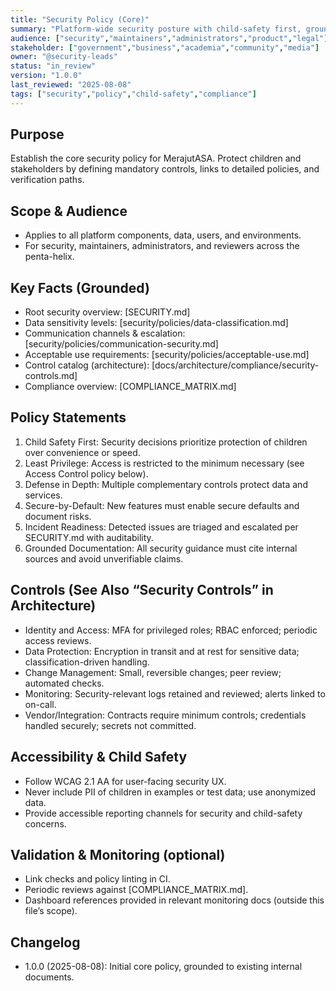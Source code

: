 ```yaml
---
title: "Security Policy (Core)"
summary: "Platform-wide security posture with child-safety first, grounded in existing policies and controls."
audience: ["security","maintainers","administrators","product","legal"]
stakeholder: ["government","business","academia","community","media"]
owner: "@security-leads"
status: "in_review"
version: "1.0.0"
last_reviewed: "2025-08-08"
tags: ["security","policy","child-safety","compliance"]
---
```


## Purpose
Establish the core security policy for MerajutASA. Protect children and stakeholders by defining mandatory controls, links to detailed policies, and verification paths.

## Scope & Audience
- Applies to all platform components, data, users, and environments.
- For security, maintainers, administrators, and reviewers across the penta-helix.

## Key Facts (Grounded)
- Root security overview: [SECURITY.md]
- Data sensitivity levels: [security/policies/data-classification.md]
- Communication channels & escalation: [security/policies/communication-security.md]
- Acceptable use requirements: [security/policies/acceptable-use.md]
- Control catalog (architecture): [docs/architecture/compliance/security-controls.md]
- Compliance overview: [COMPLIANCE_MATRIX.md]

## Policy Statements
1. Child Safety First: Security decisions prioritize protection of children over convenience or speed.
2. Least Privilege: Access is restricted to the minimum necessary (see Access Control policy below).
3. Defense in Depth: Multiple complementary controls protect data and services.
4. Secure-by-Default: New features must enable secure defaults and document risks.
5. Incident Readiness: Detected issues are triaged and escalated per SECURITY.md with auditability.
6. Grounded Documentation: All security guidance must cite internal sources and avoid unverifiable claims.

## Controls (See Also “Security Controls” in Architecture)
- Identity and Access: MFA for privileged roles; RBAC enforced; periodic access reviews.
- Data Protection: Encryption in transit and at rest for sensitive data; classification-driven handling.
- Change Management: Small, reversible changes; peer review; automated checks.
- Monitoring: Security-relevant logs retained and reviewed; alerts linked to on-call.
- Vendor/Integration: Contracts require minimum controls; credentials handled securely; secrets not committed.

## Accessibility & Child Safety
- Follow WCAG 2.1 AA for user-facing security UX.
- Never include PII of children in examples or test data; use anonymized data.
- Provide accessible reporting channels for security and child-safety concerns.

## Validation & Monitoring (optional)
- Link checks and policy linting in CI.
- Periodic reviews against [COMPLIANCE_MATRIX.md].
- Dashboard references provided in relevant monitoring docs (outside this file’s scope).

## Changelog
- 1.0.0 (2025-08-08): Initial core policy, grounded to existing internal documents.

